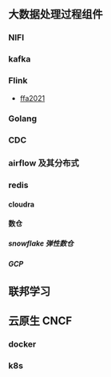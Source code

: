 

## 大数据处理过程组件
### NIFI
### kafka
### Flink
- [ffa2021](https://developer.aliyun.com/special/ffa2021/live#)

### Golang
### CDC
### airflow 及其分布式
### redis 
#### cloudra
#### 数仓
##### snowflake 弹性数仓
##### GCP




## 联邦学习

## 云原生  CNCF
### docker 
### k8s
